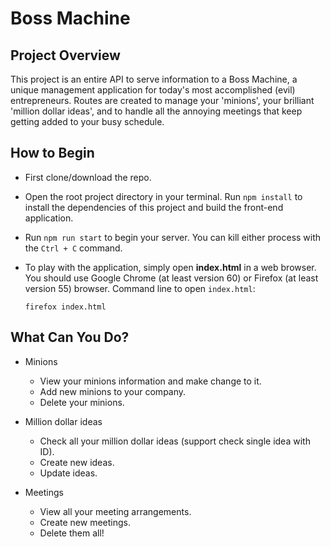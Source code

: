 # Boss Machine

## Project Overview

This project is an entire API to serve information to a Boss Machine, a unique management 
application for today's most accomplished (evil) entrepreneurs. Routes are created to manage your 'minions', 
your brilliant 'million dollar ideas', 
and to handle all the annoying meetings that keep getting added to your busy schedule.


## How to Begin

* First clone/download the repo. 

* Open the root project directory in your terminal. 
  Run `npm install` to install the dependencies of this project and build the front-end application.
  
* Run `npm run start` to begin your server. You can kill either process with the `Ctrl + C` command.

* To play with the application, simply open **index.html** in a web browser.
  You should use Google Chrome (at least version 60) or Firefox (at least version 55) browser. 
  Command line to open `index.html`:
  ```
  firefox index.html
  ```

## What Can You Do?
* Minions
   - View your minions information and make change to it. 
   - Add new minions to your company. 
   - Delete your minions. 

* Million dollar ideas
   - Check all your million dollar ideas (support check single idea with ID). 
   - Create new ideas. 
   - Update ideas. 
   
* Meetings
   - View all your meeting arrangements. 
   - Create new meetings. 
   - Delete them all!

